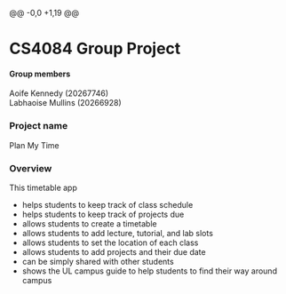 @@ -0,0 +1,19 @@
# CS4084 Group Project

#### Group members
Aoife Kennedy (20267746)  
Labhaoise Mullins (20266928)

### Project name  
Plan My Time  

### Overview
This timetable app
- helps students to keep track of class schedule
- helps students to keep track of projects due
- allows students to create a timetable
- allows students to add lecture, tutorial, and lab slots
- allows students to set the location of each class
- allows students to add projects and their due date
- can be simply shared with other students
- shows the UL campus guide to help students to find their way around campus

